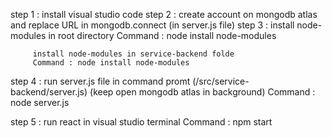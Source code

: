 step 1 : install visual studio code
step 2 : create account on mongodb atlas and replace URL in mongodb.connect (in server.js file)
step 3 : install node-modules in root directory
         Command : node install node-modules

         install node-modules in service-backend folde
         Command : node install node-modules

step 4 : run server.js file in command promt (/src/service-backend/server.js) (keep open mongodb atlas in  background)
         Command : node server.js

step 5 : run react in visual studio terminal
         Command : npm start
